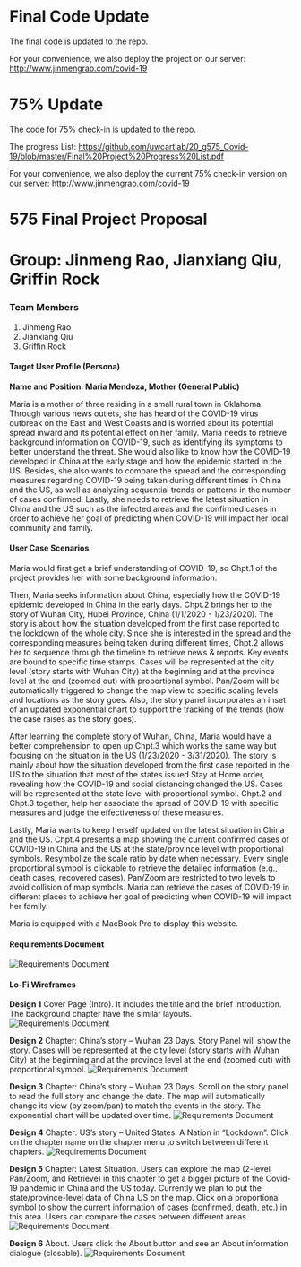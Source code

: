 # Final Code Update

The final code is updated to the repo.

For your convenience, we also deploy the project on our server: http://www.jinmengrao.com/covid-19

# 75% Update

The code for 75% check-in is updated to the repo.

The progress List: https://github.com/uwcartlab/20_g575_Covid-19/blob/master/Final%20Project%20Progress%20List.pdf

For your convenience, we also deploy the current 75% check-in version on our server: http://www.jinmengrao.com/covid-19


# 575 Final Project Proposal
# Group: Jinmeng Rao, Jianxiang Qiu, Griffin Rock


### Team Members
1. Jinmeng Rao
2. Jianxiang Qiu
3. Griffin Rock

#### **Target User Profile (Persona)**

**Name and Position: Maria Mendoza, Mother (General Public)**

Maria is a mother of three residing in a small rural town in Oklahoma. Through various news outlets, she has heard of the COVID-19 virus outbreak on the East and West Coasts and is worried about its potential spread inward and its potential effect on her family. Maria needs to retrieve background information on COVID-19, such as identifying its symptoms to better understand the threat. She would also like to know how the COVID-19 developed in China at the early stage and how the epidemic started in the US. Besides, she also wants to compare the spread and the corresponding measures regarding COVID-19 being taken during different times in China and the US, as well as analyzing sequential trends or patterns in the number of cases confirmed. Lastly, she needs to retrieve the latest situation in China and the US such as the infected areas and the confirmed cases in order to achieve her goal of predicting when COVID-19 will impact her local community and family.


#### **User Case Scenarios**

Maria would first get a brief understanding of COVID-19, so Chpt.1 of the project provides her with some background information.

Then, Maria seeks information about China, especially how the COVID-19 epidemic developed in China in the early days. Chpt.2 brings her to the story of Wuhan City, Hubei Province, China (1/1/2020 - 1/23/2020). The story is about how the situation developed from the first case reported to the lockdown of the whole city. Since she is interested in the spread and the corresponding measures being taken during different times, Chpt.2 allows her to sequence through the timeline to retrieve news & reports. Key events are bound to specific time stamps. Cases will be represented at the city level (story starts with Wuhan City) at the beginning and at the province level at the end (zoomed out) with proportional symbol. Pan/Zoom will be automatically triggered to change the map view to specific scaling levels and locations as the story goes. Also, the story panel incorporates an inset of an updated exponential chart to support the tracking of the trends (how the case raises as the story goes).

After learning the complete story of Wuhan, China, Maria would have a better comprehension to open up Chpt.3 which works the same way but focusing on the situation in the US (1/23/2020 - 3/31/2020). The story is mainly about how the situation developed from the first case reported in the US to the situation that most of the states issued Stay at Home order, revealing how the COVID-19 and social distancing changed the US. Cases will be represented at the state level with proportional symbol. Chpt.2 and Chpt.3 together, help her associate the spread of COVID-19 with specific measures and judge the effectiveness of these measures.

Lastly, Maria wants to keep herself updated on the latest situation in China and the US. Chpt.4 presents a map showing the current confirmed cases of COVID-19 in China and the US at the state/province level with proportional symbols. Resymbolize the scale ratio by date when necessary. Every single proportional symbol is clickable to retrieve the detailed information (e.g., death cases, recovered cases). Pan/Zoom are restricted to two levels to avoid collision of map symbols. Maria can retrieve the cases of COVID-19 in different places to achieve her goal of predicting when COVID-19 will impact her family.

Maria is equipped with a MacBook Pro to display this website.


#### **Requirements Document**

![Requirements Document](reqdoc.png?raw=true "Requirements Document Table")



#### **Lo-Fi Wireframes**

**Design 1**
Cover Page (Intro). It includes the title and the brief introduction. The background chapter have the similar layouts.
![Requirements Document](lofi1.png?raw=true "lofi1")

**Design 2**
Chapter: China’s story – Wuhan 23 Days. Story Panel will show the story. Cases will be represented at the city level (story starts with Wuhan City) at the beginning and at the province level at the end (zoomed out) with proportional symbol.
![Requirements Document](lofi2.png?raw=true "lofi2")

**Design 3**
Chapter: China’s story – Wuhan 23 Days. Scroll on the story panel to read the full story and change the date. The map will automatically change its view (by zoom/pan) to match the events in the story. The exponential chart will be updated over time. 
![Requirements Document](lofi3.png?raw=true "lofi3")

**Design 4**
Chapter: US’s story – United States: A Nation in “Lockdown”. Click on the chapter name on the chapter menu to switch between different chapters.
![Requirements Document](lofi4.png?raw=true "lofi4")

**Design 5**
Chapter: Latest Situation. Users can explore the map (2-level Pan/Zoom, and Retrieve) in this chapter to get a bigger picture of the Covid-19 pandemic in China and the US today. Currently we plan to put the state/province-level data of China US on the map. Click on a proportional symbol to show the current information of cases (confirmed, death, etc.) in this area. Users can compare the cases between different areas.
![Requirements Document](lofi5.png?raw=true "lofi5")

**Design 6**
About. Users click the About button and see an About information dialogue (closable).
![Requirements Document](lofi6.png?raw=true "lofi6")
